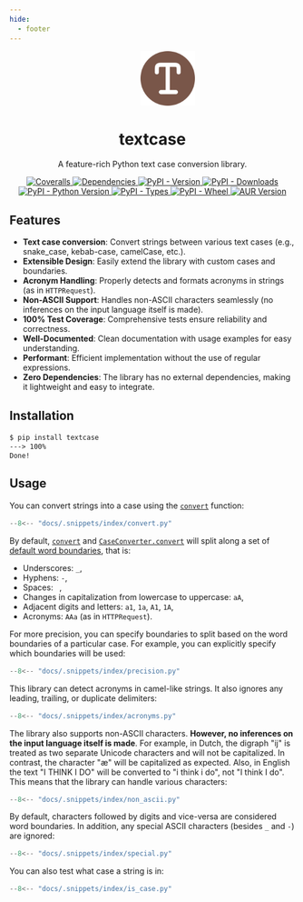 ```yaml
---
hide:
  - footer
---
```


<p align="center">
  <span>&emsp;</span>
  <span>&emsp;</span>
  <span>&emsp;</span>
  <a href="https://pypi.python.org/pypi/textcase">
    <img src="https://raw.githubusercontent.com/zobweyt/textcase/refs/heads/main/docs/assets/favicon.svg" alt="textcase logo" width="96" height="96" />
  </a>
</p>

<h1 align="center">
  textcase
</h1>

<p align="center">
  A feature-rich Python text case conversion library.
</p>

<p align="center">
  <a href="https://coveralls.io/github/zobweyt/textcase" target="_blank">
    <img src="https://img.shields.io/coverallsCoverage/github/zobweyt/textcase?branch=main" alt="Coveralls"/>
  </a>
  <a href="https://pypi.python.org/pypi/textcase" target="_blank">
    <img src="https://img.shields.io/badge/dependencies-0-brightgreen" alt="Dependencies"/>
  </a>
  <a href="https://pypi.python.org/pypi/textcase" target="_blank">
    <img src="https://img.shields.io/pypi/v/textcase.svg" alt="PyPI - Version"/>
  </a>
  <a href="https://pypistats.org/packages/textcase" target="_blank">
    <img src="https://img.shields.io/pypi/dm/textcase" alt="PyPI - Downloads"/>
  </a>
  <a href="https://pypi.python.org/pypi/textcase" target="_blank">
    <img src="https://img.shields.io/pypi/pyversions/textcase.svg" alt="PyPI - Python Version"/>
  </a>
  <a href="https://pypi.python.org/pypi/textcase" target="_blank">
    <img src="https://img.shields.io/pypi/types/textcase" alt="PyPI - Types"/>
  </a>
  <a href="https://pypi.python.org/pypi/textcase" target="_blank">
    <img src="https://img.shields.io/pypi/wheel/textcase" alt="PyPI - Wheel"/>
  </a>
  <a href="https://aur.archlinux.org/packages/python-textcase-git" target="_blank">
    <img src="https://img.shields.io/aur/version/python-textcase-git" alt="AUR Version"/>
  </a>
</p>

## Features

- **Text case conversion**: Convert strings between various text cases (e.g., snake_case, kebab-case, camelCase, etc.).
- **Extensible Design**: Easily extend the library with custom cases and boundaries.
- **Acronym Handling**: Properly detects and formats acronyms in strings (as in `HTTPRequest`).
- **Non-ASCII Support**: Handles non-ASCII characters seamlessly (no inferences on the input language itself is made).
- **100% Test Coverage**: Comprehensive tests ensure reliability and correctness.
- **Well-Documented**: Clean documentation with usage examples for easy understanding.
- **Performant**: Efficient implementation without the use of regular expressions.
- **Zero Dependencies**: The library has no external dependencies, making it lightweight and easy to integrate.

## Installation

<!-- termynal -->

```console
$ pip install textcase
---> 100%
Done!
```

## Usage

You can convert strings into a case using the [`convert`](./reference/textcase.md/#textcase.convert) function:

```python id="convert" exec="true" source="tabbed-left" tabs="convert.py|output.txt" result="txt"
--8<-- "docs/.snippets/index/convert.py"
```

By default, [`convert`](./reference/textcase.md/#textcase.convert) and [`CaseConverter.convert`](./reference/converter.md/#textcase.converter.CaseConverter.convert) will split along a set of [default word boundaries](./reference/boundary.md/#textcase.boundary.DEFAULT_BOUNDARIES), that is:

- Underscores: `_`,
- Hyphens: `-`,
- Spaces: ` `,
- Changes in capitalization from lowercase to uppercase: `aA`,
- Adjacent digits and letters: `a1`, `1a`, `A1`, `1A`,
- Acronyms: `AAa` (as in `HTTPRequest`).

For more precision, you can specify boundaries to split based on the word boundaries of a particular case. For example, you can explicitly specify which boundaries will be used:

```python id="precision" exec="true" source="tabbed-left" tabs="precision.py|output.txt" result="txt" hl_lines="4"
--8<-- "docs/.snippets/index/precision.py"
```

This library can detect acronyms in camel-like strings. It also ignores any leading, trailing, or duplicate delimiters:

```python id="acronyms" exec="true" source="tabbed-left" tabs="acronyms.py|output.txt" result="txt"
--8<-- "docs/.snippets/index/acronyms.py"
```

The library also supports non-ASCII characters. **However, no inferences on the input language itself is made**. For example, in Dutch, the digraph "ij" is treated as two separate Unicode characters and will not be capitalized. In contrast, the character "æ" will be capitalized as expected. Also, in English the text "I THINK I DO" will be converted to "i think i do", not "I think I do". This means that the library can handle various characters:

```python id="non_ascii" exec="true" source="tabbed-left" tabs="non_ascii.py|output.txt" result="txt"
--8<-- "docs/.snippets/index/non_ascii.py"
```

By default, characters followed by digits and vice-versa are considered word boundaries. In addition, any special ASCII characters (besides `_` and `-`) are ignored:

```python id="special" exec="true" source="tabbed-left" tabs="special.py|output.txt" result="txt"
--8<-- "docs/.snippets/index/special.py"
```

You can also test what case a string is in:

```python id="is_case" exec="true" source="tabbed-left" tabs="is_case.py|output.txt" result="txt"
--8<-- "docs/.snippets/index/is_case.py"
```
